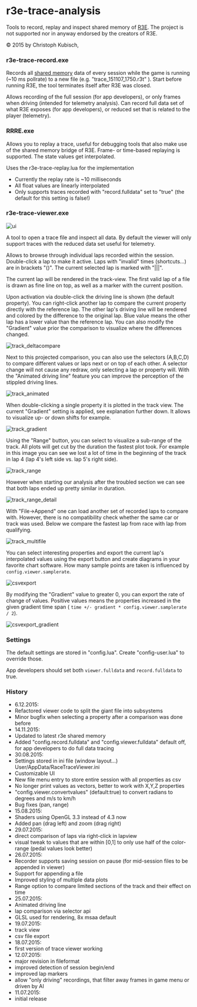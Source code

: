 r3e-trace-analysis
==================

Tools to record, replay and inspect shared memory of [R3E](http://game.raceroom.com).
The project is not supported nor in anyway endorsed by the creators of R3E.

© 2015 by Christoph Kubisch, 

### **r3e-trace-record.exe**

Records all [shared memory](https://github.com/sector3studios/r3e-api) data of every session while the game is running (~10 ms pollrate) to a new file (e.g. "trace_151107_1750.r3t" ).
Start before running R3E, the tool terminates itself after R3E was closed.

Allows recording of the full session (for app developers), or only frames when driving (intended for telemetry analysis). 
Can record full data set of what R3E exposes (for app developers), or reduced set that is related to the player (telemetry).

### **RRRE.exe** 

Allows you to replay a trace, useful for debugging tools that also make use of the shared memory
bridge of R3E. Frame- or time-based replaying is supported. The state values get interpolated.

Uses the r3e-trace-replay.lua for the implementation

* Currently the replay rate is ~10 milliseconds
* All float values are linearly interpolated
* Only supports traces recorded with "record.fulldata" set to "true" (the default for this setting is false!)

### **r3e-trace-viewer.exe**

![ui](https://github.com/pixeljetstream/r3e-trace-analysis/blob/master/doc/ui.png)

A tool to open a trace file and inspect all data. By default the viewer will only support traces with the reduced data set useful for telemetry.

Allows to browse through individual laps recorded within the session. Double-click a lap to make it active. Laps with "invalid" times (shortcuts...) are in brackets "()". The current selected lap is marked with "|||".

The current lap will be rendered in the track-view. The first valid lap of a file is drawn as fine line on top, as well as a marker with the current position.

Upon activation via double-click the driving line is shown (the default property). You can right-click another lap to compare the current property directly with the reference lap. The other lap's driving line will be rendered and colored by the difference to the original lap. Blue value means the other lap has a lower value than the reference lap. 
You can also modify the "Gradient" value prior the comparison to visualize where the differences changed.

![track_deltacompare](https://github.com/pixeljetstream/r3e-trace-analysis/blob/master/doc/track_deltacompare.png)

Next to this projected comparison, you can also use the selectors (A,B,C,D) to compare different values or laps next or on top of each other. A selector change will not
cause any redraw, only selecting a lap or property will. With the "Animated driving line" feature 
you can improve the perception of the stippled driving lines.

![track_animated](https://github.com/pixeljetstream/r3e-trace-analysis/blob/master/doc/track_animated.gif)

When double-clicking a single property it is plotted in the track view. The current "Gradient" setting is applied, see explanation further down. It allows to visualize up- or down shifts for example.

![track_gradient](https://github.com/pixeljetstream/r3e-trace-analysis/blob/master/doc/track_gradient.png)

Using the "Range" button, you can select to visualize a sub-range of the track. All plots will get cut
by the duration the fastest plot took. For example in this image you can see we lost a lot of time in the beginning of the track in lap 4 (lap 4's left side vs. lap 5's right side).

![track_range](https://github.com/pixeljetstream/r3e-trace-analysis/blob/master/doc/track_range.png)

However when starting our analysis after the troubled section we can see that both laps ended up pretty similar in duration.

![track_range_detail](https://github.com/pixeljetstream/r3e-trace-analysis/blob/master/doc/track_range_detail.png)

With "File->Append" one can load another set of recorded laps to compare with. However, there is no compatibility check whether the same car or track was used. Below we compare the fastest lap from race
with lap from qualifying.

![track_multifile](https://github.com/pixeljetstream/r3e-trace-analysis/blob/master/doc/track_multifile.png)

You can select interesting properties and export the current lap's interpolated values using the export button and create diagrams in your favorite chart software. How many sample points are taken is influenced by ```config.viewer.samplerate```.

![csvexport](https://github.com/pixeljetstream/r3e-trace-analysis/blob/master/doc/csvexport.png)

By modifying the "Gradient" value to greater 0, you can export the rate of change of values.
Positive values means the properties increased in the given gradient time span ( ```time +/- gradient * config.viewer.samplerate / 2```). 

![csvexport_gradient](https://github.com/pixeljetstream/r3e-trace-analysis/blob/master/doc/csvexport_gradient.png)


### Settings

The default settings are stored in "config.lua". Create "config-user.lua" to override those.

App developers should set both ```viewer.fulldata``` and ```record.fulldata``` to true.

### History
* 6.12.2015:
 * Refactored viewer code to split the giant file into subsystems
 * Minor bugfix when selecting a property after a comparison was done before
* 14.11.2015:
 * Updated to latest r3e shared memory 
 * Added "config.record.fulldata" and "config.viewer.fulldata" default off, for app developers to do full data tracing
* 30.08.2015:
 * Settings stored in ini file (window layout...) User/AppData/RaceTraceViewer.ini
 * Customizable UI
 * New file menu entry to store entire session with all properties as csv
 * No longer print values as vectors, better to work with X,Y,Z properties
 * "config.viewer.convertvalues" (default:true) to convert radians to degrees and m/s to km/h
 * Bug fixes (pan, range)
* 15.08.2015:
 * Shaders using OpenGL 3.3 instead of 4.3 now
 * Added pan (drag left) and zoom (drag right)
* 29.07.2015:
 * direct comparison of laps via right-click in lapview
 * visual tweak to values that are within [0,1] to only use half of the color-range (pedal values look better)
* 26.07.2015:
 * Recorder supports saving session on pause (for mid-session files to be appended in viewer)
 * Support for appending a file
 * Improved styling of multiple data plots
 * Range option to compare limited sections of the track and their effect on time
* 25.07.2015:
 * Animated driving line
 * lap comparison via selector api
 * GLSL used for rendering, 8x msaa default
* 19.07.2015:
 * track view
 * csv file export
* 18.07.2015:
 * first version of trace viewer working
* 12.07.2015:
 * major revision in fileformat
 * improved detection of session begin/end
 * improved lap markers
 * allow "only driving" recordings, that filter away frames in game menu or driven by AI
* 11.07.2015: 
 * initial release

